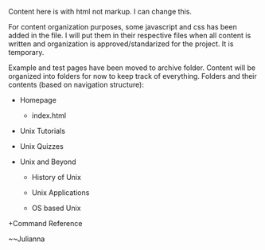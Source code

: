 Content here is with html not markup. I can change this.

For content organization purposes, some javascript and css has been added in the file. I will put them in their respective 
files when all content is written and organization is approved/standarized for the project. It is temporary.

Example and test pages have been moved to archive folder.
Content will be organized into folders for now to keep track of everything.
Folders and their contents (based on navigation structure):
  + Homepage
    + index.html
    
  + Unix Tutorials
  
  + Unix Quizzes
  
  + Unix and Beyond
    + History of Unix
    
    + Unix Applications
    
    + OS based Unix
  
  +Command Reference
  
  

~~Julianna
